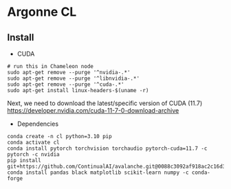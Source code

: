 # Argonne CL

## Install

- CUDA

```
# run this in Chameleon node
sudo apt-get remove --purge '^nvidia-.*'
sudo apt-get remove --purge '^libnvidia-.*'
sudo apt-get remove --purge '^cuda-.*'
sudo apt-get install linux-headers-$(uname -r)
```

Next, we need to download the latest/specific version of CUDA (11.7)
https://developer.nvidia.com/cuda-11-7-0-download-archive

- Dependencies

```
conda create -n cl python=3.10 pip
conda activate cl
conda install pytorch torchvision torchaudio pytorch-cuda=11.7 -c pytorch -c nvidia
pip install git+https://github.com/ContinualAI/avalanche.git@0088c3092af918ac2c16d3f945be8dd62415a01c
conda install pandas black matplotlib scikit-learn numpy -c conda-forge
```
